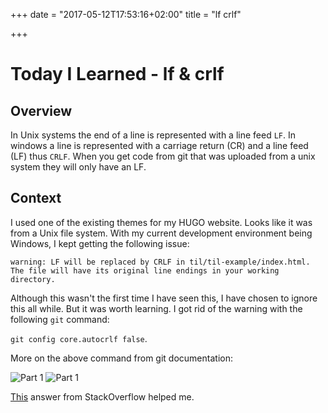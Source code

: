 +++
date = "2017-05-12T17:53:16+02:00"
title = "lf crlf"

+++

# Today I Learned - lf & crlf

## Overview

In Unix systems the end of a line is represented with a line feed `LF`. In windows a line is represented with a carriage return (CR) and a line feed (LF) thus `CRLF`. When you get code from git that was uploaded from a unix system they will only have an LF.

## Context

I used one of the existing themes for my HUGO website. Looks like it was from a Unix file system. With my current development environment being Windows, I kept getting the following issue:

`warning: LF will be replaced by CRLF in til/til-example/index.html.`
`The file will have its original line endings in your working directory.`

Although this wasn't the first time I have seen this, I have chosen to ignore this all while. But it was worth learning. I got rid of the warning with the following `git` command:

`git config core.autocrlf false`.

More on the above command from git documentation:

![Part 1](/img/lf-1.png)
![Part 1](/img/lf-2.png)

[This](http://stackoverflow.com/questions/5834014/lf-will-be-replaced-by-crlf-in-git-what-is-that-and-is-it-important) answer from StackOverflow helped me.